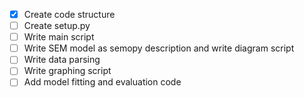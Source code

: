 * [x] Create code structure
* [ ] Create setup.py
* [ ] Write main script
* [ ] Write SEM model as semopy description and write diagram script
* [ ] Write data parsing
* [ ] Write graphing script
* [ ] Add model fitting and evaluation code